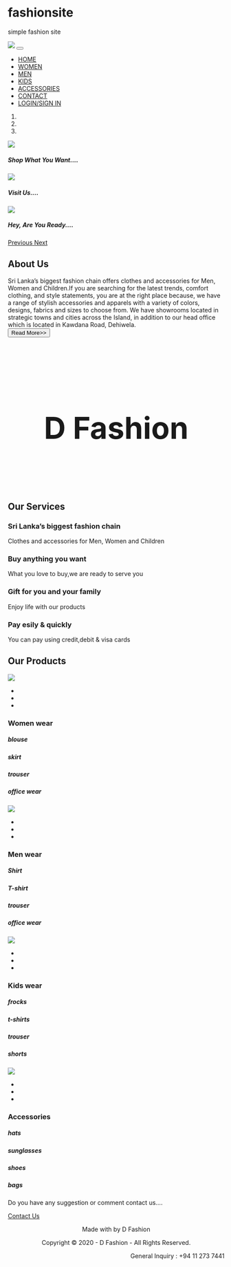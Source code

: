 # fashionsite
simple fashion site


<!DOCTYPE html>
<html>
<head>
<title>shopping site</title>
<link rel="stylesheet" type="text/css" href="css/pro1.css">
<link rel="stylesheet" href="https://stackpath.bootstrapcdn.com/bootstrap/4.4.1/css/bootstrap.min.css">
<link rel="stylesheet" type="text/css" href="https://stackpath.bootstrapcdn.com/font-awesome/4.7.0/css/font-awesome.min.css">
<script src="https://code.jquery.com/jquery-3.4.1.slim.min.js"></script>
<script src="https://cdn.jsdelivr.net/npm/popper.js@1.16.0/dist/umd/popper.min.js"></script>
<script src="https://stackpath.bootstrapcdn.com/bootstrap/4.4.1/js/bootstrap.min.js"></script>

</head>
<body>
	<!--navegation-bar-->
	<section id="navegation-bar">
		<nav class="navbar navbar-expand-lg navbar-light">
  <a class="navbar-brand" href="#"><img src="img/logo.png"></a>
  <button class="navbar-toggler" type="button" data-toggle="collapse" data-target="#navbarNav" aria-controls="navbarNav" aria-expanded="false" aria-label="Toggle navigation">
    <span class="navbar-toggler-icon"></span>
  </button>
  <div class="collapse navbar-collapse" id="navbarNav">
    <ul class="navbar-nav ml-auto">
      <li class="nav-item">
        <a class="nav-link" href="#">HOME</a>
      </li>
      <li class="nav-item">
        <a class="nav-link" href="women.html">WOMEN</a>
      </li>
      <li class="nav-item">
        <a class="nav-link" href="men.html">MEN</a>
      </li>
      <li class="nav-item">
        <a class="nav-link" href="kids.html">KIDS</a>
      </li>
      <li class="nav-item">
        <a class="nav-link" href="accessories.html">ACCESSORIES</a>
      </li>
      <li class="nav-item">
        <a class="nav-link" href="#promo">CONTACT</a>
      </li>
      <li class="nav-item">
        <a class="nav-link" href="Login.php">LOGIN/SIGN IN</a>
      </li>
    </ul>
  </div>
</nav>
	</section>
	<!-- slider -->
	<div id="slider">
		<div id="headerSlider" class="carousel slide" data-ride="carousel">
  <ol class="carousel-indicators">
    <li data-target="#headerSlider" data-slide-to="0" class="active"></li>
    <li data-target="#headerSlider" data-slide-to="1"></li>
    <li data-target="#headerSlider" data-slide-to="2"></li>
  </ol>
  <div class="carousel-inner">
    <div class="carousel-item active">
      <img src="img/girls.jpg" class="d-block img-fluid">
      <div class="carousel-caption">
        <h5 class="ontext">Shop What You Want....</h5>
      </div>
    </div>
    <div class="carousel-item">
      <img src="img/slide2.jpg" class="d-block img-fluid">
      <div class="carousel-caption">
        <h5 class="ontext">Visit Us....</h5>
      </div>
    </div>
    <div class="carousel-item">
      <img src="img/online3.jpg" class="d-block img-fluid">
      <div class="carousel-caption">
        <h5 class="ontext">Hey, Are You Ready....</h5>
      </div>
    </div>
  </div>
  <a class="carousel-control-prev" href="#headerSlider" role="button" data-slide="prev">
    <span class="carousel-control-prev-icon" aria-hidden="true"></span>
    <span class="sr-only">Previous</span>
  </a>
  <a class="carousel-control-next" href="#headerSlider" role="button" data-slide="next">
    <span class="carousel-control-next-icon" aria-hidden="true"></span>
    <span class="sr-only">Next</span>
  </a>
</div>
	</div>
  <!---About----->
<section id="about">
  <div class="container">
    <div class="row">
      <div class="col-md-6">
        <h2>About Us</h2>
        <div class="about-content">
          Sri Lanka’s biggest fashion chain offers clothes and accessories for Men, Women and Children.If you are searching for the latest trends, comfort clothing, and style statements, you are at the right place because, we have a range of stylish accessories and apparels with a variety of colors, designs, fabrics and sizes to choose from. We have showrooms located in strategic towns and cities across the Island, in addition to our head office which is located in Kawdana Road, Dehiwela.
        </div>
        <button type="button" class="btn btn-primary" onclick="location.href='one.html'">Read More>></button>
      </div>
      <div class="col-md-6">
        <h1 style="font-size: 70px; text-align: center; padding: 70px;">D Fashion</h1>
    </div>
  </div>
</section>
<!---Services--->
<section id="Services">
  <div class="container">
    <h1>Our Services</h1>
    <div class="row Services">
      <div class="col-md-3 text-center">
        <div class="icon">
           <i class="fa fa-shopping-bag"></i>
        </div>
        <h3>Sri Lanka’s biggest fashion chain</h3>
        <p>Clothes and accessories for Men, Women and Children</p>
      </div>
      <div class="col-md-3 text-center">
        <div class="icon">
            <i class="fa fa-shopping-cart"></i>
        </div>
        <h3>Buy anything you want</h3>
        <p>What you love to buy,we are ready to serve you</p>
      </div>
      <div class="col-md-3 text-center">
        <div class="icon">
            <i class="fa fa-gift"></i>
        </div>
        <h3>Gift for you and your family</h3>
        <p>Enjoy life with our products</p>
      </div>
      <div class="col-md-3 text-center">
        <div class="icon">
            <i class="fa fa-credit-card"></i>
        </div>
        <h3>Pay esily & quickly</h3>
        <p>You can pay using credit,debit & visa cards</p>
      </div>
    </div>
  </div>
</section>
<!----- products------>
<section id="products">
<div class="container">
  <h1>Our Products</h1>
  <div class="row">
    <div class="col-md-3 profile-pic text-center">
      <div class="img-box"><a href="women.html">
        <img src="img/women.png" class="img-responsive">
        <ul>
          <a href="#"><li><i class="fa fa-facebook-square"></i></li></a>
          <a href="#"><li><i class="fa fa-twitter-square"></i></i></li></a>
          <a href="#"><li></i><i class="fa fa-instagram"></i></li></a>
        </ul>
      </div>
      <h3>Women wear</h3>
      <h5>blouse</h5>
      <h5>skirt</h5>
      <h5>trouser</h5>
      <h5>office wear</h5>
    </div>
    <div class="col-md-3 profile-pic text-center">
      <div class="img-box"><a href="men.html">
        <img src="img/ment.png" class="img-responsive">
        <ul>
          <a href="#"><li><i class="fa fa-facebook-square"></i></li></a>
          <a href="#"><li><i class="fa fa-twitter-square"></i></i></li></a>
          <a href="#"><li></i><i class="fa fa-instagram"></i></li></a>
        </ul>
      </div>
      <h3>Men wear</h3>
      <h5>Shirt</h5>
      <h5>T-shirt</h5>
      <h5>trouser</h5>
      <h5>office wear</h5>
    </div>
    <div class="col-md-3 profile-pic text-center">
      <div class="img-box"><a href="kids.html">
        <img src="img/kid.png" class="img-responsive">
        <ul>
          <a href="#"><li><i class="fa fa-facebook-square"></i></li></a>
          <a href="#"><li><i class="fa fa-twitter-square"></i></i></li></a>
          <a href="#"><li></i><i class="fa fa-instagram"></i></li></a>
        </ul>
      </div>
      <h3>Kids wear</h3>
      <h5>frocks</h5>
      <h5>t-shirts</h5>
      <h5>trouser</h5>
      <h5>shorts</h5>
    </div>
    <div class="col-md-3 profile-pic text-center">
      <div class="img-box"><a href="accessories.html">
        <img src="img/accessories.png" class="img-responsive">
        <ul>
          <a href="#"><li><i class="fa fa-facebook-square"></i></li></a>
          <a href="#"><li><i class="fa fa-twitter-square"></i></i></li></a>
          <a href="#"><li></i><i class="fa fa-instagram"></i></li></a>
        </ul>
      </div>
      <h3>Accessories</h3>
      <h5>hats</h5>
      <h5>sunglasses</h5>
      <h5>shoes</h5>
      <h5>bags</h5>
    </div>
  </div>
</div>
</section>
<!---Contact----->
<section id="promo">
  <div>
    <div class="container"> </div>
    <p>Do you have any suggestion or comment contact us.... </p>
    <a href="#" class="btn btn-primary" onclick="location.href='contact.html'">Contact Us</a>
  </div>
</section>
<!----footer------->
<section id="footer">
  <div class="container">
    <p align="center">Made with <i class="fa fa-heart-o"></i> by D Fashion</p>
    <p align="center">Copyright © 2020 - D Fashion - All Rights Reserved.</p>
    <p align="right">General Inquiry : +94 11 273 7441</p>
  </div>
</section>
</body>
</html>
